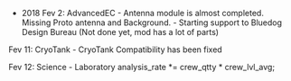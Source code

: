 - 2018
Fev 2: AdvancedEC   - Antenna module is almost completed. Missing Proto antenna and Background.
                    - Starting support to Bluedog Design Bureau (Not done yet, mod has a lot of parts)

Fev 11: CryoTank    - CryoTank Compatibility has been fixed

Fev 12: Science     - Laboratory analysis_rate *= crew_qtty * crew_lvl_avg;